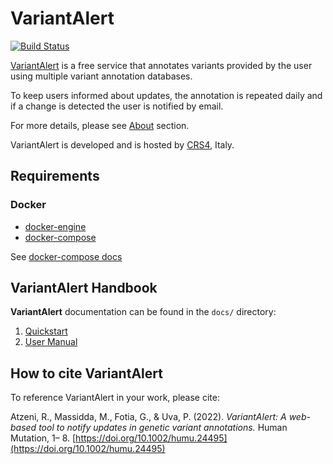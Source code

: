 # VariantAlert 
[![Build Status](https://travis-ci.com/next-crs4/VariantAlert.svg?branch=master)](https://api.travis-ci.com/next-crs4/VariantAlert)

[VariantAlert](http://variant-alert.crs4.it/) is a free service that annotates variants provided by the user using multiple variant annotation databases.

To keep users informed about updates, the annotation is repeated daily and if a change is detected the user is notified by email.

For more details, please see [About](http://variant-alert.crs4.it/about) section.

VariantAlert is developed and is hosted by [CRS4](http://www.crs4.it/), Italy.
## Requirements

### Docker
- [docker-engine](https://docs.docker.com/engine/installation/) 
- [docker-compose](https://docs.docker.com/compose/install/) 

See [docker-compose docs](https://docs.docker.com/compose/reference/overview/)

## VariantAlert Handbook
**VariantAlert** documentation can be found in the `docs/` directory:

1. [Quickstart]( https://next-crs4.github.io/VariantAlert/Quickstart.html)
2. [User Manual]( https://next-crs4.github.io/VariantAlert/UserManual.html)

## How to cite VariantAlert
To reference VariantAlert in your work, please cite:

Atzeni, R., Massidda, M., Fotia, G., & Uva, P. (2022). 
*VariantAlert: A web-based tool to notify updates in genetic variant annotations.* Human Mutation, 1– 8. [https://doi.org/10.1002/humu.24495](https://doi.org/10.1002/humu.24495)
